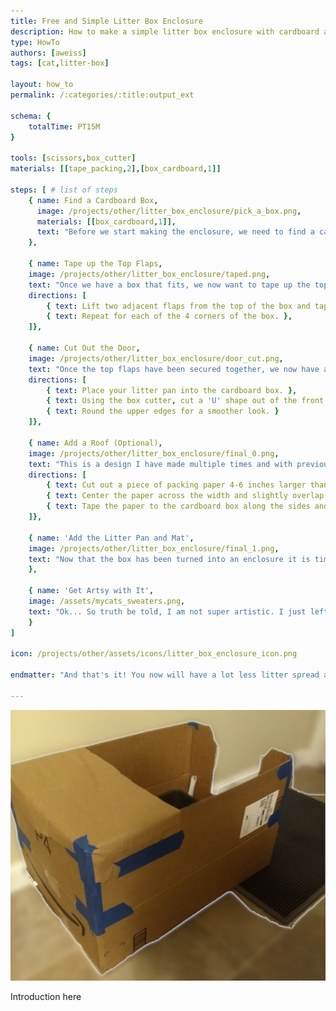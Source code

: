 ```yaml
---
title: Free and Simple Litter Box Enclosure
description: How to make a simple litter box enclosure with cardboard and tape.
type: HowTo
authors: [aweiss]
tags: [cat,litter-box]

layout: how_to
permalink: /:categories/:title:output_ext

schema: {
    totalTime: PT15M
}

tools: [scissors,box_cutter]
materials: [[tape_packing,2],[box_cardboard,1]]

steps: [ # list of steps
    { name: Find a Cardboard Box,
      image: /projects/other/litter_box_enclosure/pick_a_box.png,
      materials: [[box_cardboard,1]],
      text: "Before we start making the enclosure, we need to find a cardboard box that can hold. I typically buy 25lb bags of litter off of amazon which come in boxes that are about 1.5x2.5 feet and about 6-8 inches tall. We have massive litter pan for our cats that perfectly fit into these boxes. Any box that fits the litter pan will do though, but I would definitely recommend trying to put the litter pan in the box before you start making the enclosure. The height isn't a huge issue because the top part of the box will add the height we need.",
    },

    { name: Tape up the Top Flaps,
    image: /projects/other/litter_box_enclosure/taped.png,
    text: "Once we have a box that fits, we now want to tape up the top edges. This will give the box the height that we need to keep the litter contained.",
    directions: [
        { text: Lift two adjacent flaps from the top of the box and tape them together at the corner. One piece of tape going along the seam and another across the seam keeps in the litter and create a more robust enclosure. },
        { text: Repeat for each of the 4 corners of the box. },
    ]},

    { name: Cut Out the Door,
    image: /projects/other/litter_box_enclosure/door_cut.png,
    text: "Once the top flaps have been secured together, we now have a very tall and large box. We need to now cut a nice doorway for our little kitties to be able to get in and out! For these steps we will use a box-cutter",
    directions: [
        { text: Place your litter pan into the cardboard box. },
        { text: Using the box cutter, cut a 'U' shape out of the front of the box large enough for your cat (or other animal) to make it in and out and slightly above the top of the litter pan. },
        { text: Round the upper edges for a smoother look. }
    ]},
    
    { name: Add a Roof (Optional),
    image: /projects/other/litter_box_enclosure/final_0.png,
    text: "This is a design I have made multiple times and with previous designs I simply stopped at the previous step and called it a day. I found that one of our cats would jump out the back, spilling litter all over the floor on his way. Even adding a partial roof has deterred our kitties from jumping out and convinced them to use the front entrance (which has a litter mat by it). A roof could be made our of more cardboard, but we also had some extra packing paper laying around that was quick and easy to use.",
    directions: [
        { text: Cut out a piece of packing paper 4-6 inches larger than the width of the box },
        { text: Center the paper across the width and slightly overlap the back of the box with the paper },
        { text: Tape the paper to the cardboard box along the sides and back edges to hold it in place }
    ]},

    { name: 'Add the Litter Pan and Mat',
    image: /projects/other/litter_box_enclosure/final_1.png,
    text: "Now that the box has been turned into an enclosure it is time to add the litter pan (if it is not already in there)! The partially open top of the enclosure is great as it lets you easily scoop the litter without having to take anything off of the enclosure. I'd also recomment placing a litter catching mat outside the entrance to try and contain most of the litter that makes its way out."
    },

    { name: 'Get Artsy with It',
    image: /assets/mycats_sweaters.png,
    text: "Ok... So truth be told, I am not super artistic. I just left my enclosure looking like an amazon box, but you could always paint, color, cover in fabric, or even bedazzle your new litter box enclosure. Because mine is very boring, I have provided a picture of my cats in sweaters when they were still kittens."
    }
]

icon: /projects/other/assets/icons/litter_box_enclosure_icon.png

endmatter: "And that's it! You now will have a lot less litter spread around without having to spend money on a purpose built enclosure. I even tend to build a new one every few times I order litter (and get a new box) to keep everything extra clean."

---
```



<img src='/projects/other/litter_box_enclosure/final_0.png' class='post_image' alt='litter box enclosure completed'>

Introduction here

